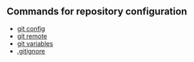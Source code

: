 ## Commands for repository configuration


- [git config](git-config.md)
- [git remote](git-remote.md)
- [git variables](git-config.var)
- [.gitignore](git-ignore.md)

